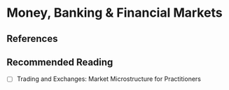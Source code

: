 # Money, Banking & Financial Markets

## References

## Recommended Reading

- [ ] Trading and Exchanges: Market Microstructure for Practitioners
